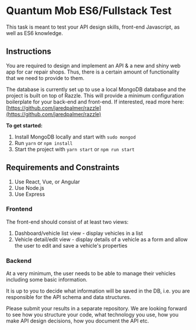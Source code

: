 # Quantum Mob ES6/Fullstack Test

This task is meant to test your API design skills, front-end Javascript, as well as ES6 knowledge.

## Instructions

You are required to design and implement an API & a new and shiny web app for car repair shops. Thus, there is a certain amount of functionality that we need to provide to them.

The database is currently set up to use a local MongoDB database and the project is built on top of Razzle. This will provide a minimum configuration boilerplate for your back-end and front-end. If interested, read more here: [https://github.com/jaredpalmer/razzle](https://github.com/jaredpalmer/razzle)

**To get started:**
1. Install MongoDB locally and start with `sudo mongod`
2. Run `yarn` or `npm install`
3. Start the project with `yarn start` or `npm run start`

## Requirements and Constraints

1. Use React, Vue, or Angular
2. Use Node.js
3. Use Express

### Frontend

The front-end should consist of at least two views:

1. Dashboard/vehicle list view - display vehicles in a list
2. Vehicle detail/edit view - display details of a vehicle as a form and allow the user to edit and save a vehicle's properties

### Backend

At a very minimum, the user needs to be able to manage their vehicles
including some basic information.

It is up to you to decide what information will be saved in the DB, i.e.
you are responsible for the API schema and data structures.

Please submit your results in a separate repository. We are looking
forward to see how you structure your code, what technology you use,
how you make API design decisions, how you document the API etc.

